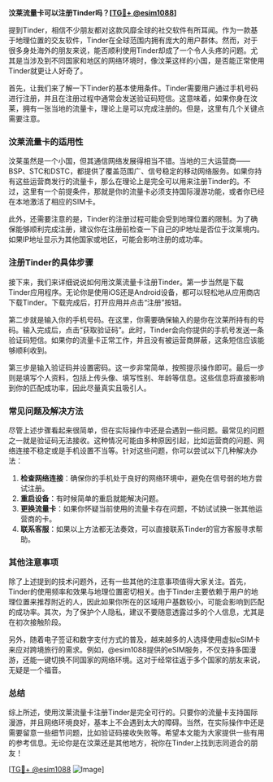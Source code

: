 **汶莱流量卡可以注册Tinder吗？[[TG💪+ @esim1088](https://t.me/s/esim1088)]**

提到Tinder，相信不少朋友都对这款风靡全球的社交软件有所耳闻。作为一款基于地理位置的交友软件，Tinder在全球范围内拥有庞大的用户群体。然而，对于很多身处海外的朋友来说，能否顺利使用Tinder却成了一个令人头疼的问题。尤其是当涉及到不同国家和地区的网络环境时，像汶莱这样的小国，是否能正常使用Tinder就更让人好奇了。

首先，让我们来了解一下Tinder的基本使用条件。Tinder需要用户通过手机号码进行注册，并且在注册过程中通常会发送验证码短信。这意味着，如果你身在汶莱，拥有一张当地的流量卡，理论上是可以完成注册的。但是，这里有几个关键点需要注意。

### 汶莱流量卡的适用性

汶莱虽然是一个小国，但其通信网络发展得相当不错。当地的三大运营商——BSP、STC和DSTC，都提供了覆盖范围广、信号稳定的移动网络服务。如果你持有这些运营商发行的流量卡，那么在理论上是完全可以用来注册Tinder的。不过，这里有一个前提条件，那就是你的流量卡必须支持国际漫游功能，或者你已经在本地激活了相应的SIM卡。

此外，还需要注意的是，Tinder的注册过程可能会受到地理位置的限制。为了确保能够顺利完成注册，建议你在注册前检查一下自己的IP地址是否位于汶莱境内。如果IP地址显示为其他国家或地区，可能会影响注册的成功率。

### 注册Tinder的具体步骤

接下来，我们来详细说说如何用汶莱流量卡注册Tinder。第一步当然是下载Tinder应用程序。无论你是使用iOS还是Android设备，都可以轻松地从应用商店下载Tinder。下载完成后，打开应用并点击“注册”按钮。

第二步就是输入你的手机号码。在这里，你需要确保输入的是你在汶莱所持有的号码。输入完成后，点击“获取验证码”。此时，Tinder会向你提供的手机号发送一条验证码短信。如果你的流量卡正常工作，并且没有被运营商屏蔽，这条短信应该能够顺利收到。

第三步是输入验证码并设置密码。这一步非常简单，按照提示操作即可。最后一步则是填写个人资料，包括上传头像、填写性别、年龄等信息。这些信息将直接影响到你的匹配成功率，因此尽量真实且吸引人。

### 常见问题及解决方法

尽管上述步骤看起来很简单，但在实际操作中还是会遇到一些问题。最常见的问题之一就是验证码无法接收。这种情况可能由多种原因引起，比如运营商的问题、网络连接不稳定或是手机设置不当等。针对这些问题，你可以尝试以下几种解决办法：

1. **检查网络连接**：确保你的手机处于良好的网络环境中，避免在信号弱的地方尝试注册。
2. **重启设备**：有时候简单的重启就能解决问题。
3. **更换流量卡**：如果你怀疑当前使用的流量卡存在问题，不妨试试换一张其他运营商的卡。
4. **联系客服**：如果以上方法都无法奏效，可以直接联系Tinder的官方客服寻求帮助。

### 其他注意事项

除了上述提到的技术问题外，还有一些其他的注意事项值得大家关注。首先，Tinder的使用频率和效果与地理位置密切相关。由于Tinder主要依赖于用户的地理位置来推荐附近的人，因此如果你所在的区域用户基数较小，可能会影响到匹配的成功率。其次，为了保护个人隐私，建议不要随意透露过多的个人信息，尤其是在初次接触阶段。

另外，随着电子签证和数字支付方式的普及，越来越多的人选择使用虚拟eSIM卡来应对跨境旅行的需求。例如，@esim1088提供的eSIM服务，不仅支持多国漫游，还能一键切换不同国家的网络环境。这对于经常往返于多个国家的朋友来说，无疑是一个福音。

### 总结

综上所述，使用汶莱流量卡注册Tinder是完全可行的。只要你的流量卡支持国际漫游，并且网络环境良好，基本上不会遇到太大的障碍。当然，在实际操作中还是需要留意一些细节问题，比如验证码接收失败等。希望本文能为大家提供一些有用的参考信息。无论你是在汶莱还是其他地方，祝你在Tinder上找到志同道合的朋友！

[[TG💪+ @esim1088](https://t.me/s/esim1088) ![Image](https://i.postimg.cc/4NQfJmqS/Snipaste-2025-05-13-00-14-12.png)]